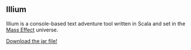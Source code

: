 ## Illium

Illium is a console-based text adventure tool written in Scala and set in the [Mass Effect](https://en.wikipedia.org/wiki/Mass_Effect) universe.

[Download the jar file!](https://broxp.lima-city.de/bin/illium.jar)